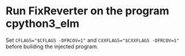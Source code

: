 
# Run FixReverter on the program cpython3_elm

Set `CFLAGS="$CFLAGS -DFRCOV=1"` and `CXXFLAGS="$CXXFLAGS -DFRCOV=1"` before building the injected program.
